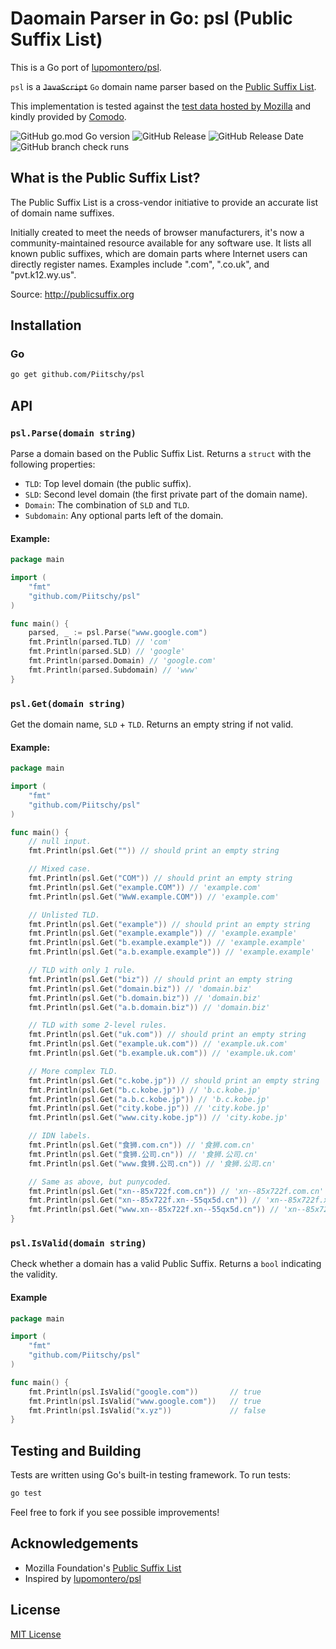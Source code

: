

# Daomain Parser in Go: psl (Public Suffix List)

This is a Go port of [lupomontero/psl](https://github.com/lupomontero/psl).

`psl` is a ~~`JavaScript`~~ `Go` domain name parser based on the
[Public Suffix List](https://publicsuffix.org/).

This implementation is tested against the
[test data hosted by Mozilla](http://mxr.mozilla.org/mozilla-central/source/netwerk/test/unit/data/test_psl.txt?raw=1)
and kindly provided by [Comodo](https://www.comodo.com/).

![GitHub go.mod Go version](https://img.shields.io/github/go-mod/go-version/Piitschy/psl)
![GitHub Release](https://img.shields.io/github/v/release/Piitschy/psl)
![GitHub Release Date](https://img.shields.io/github/release-date/Piitschy/psl)
![GitHub branch check runs](https://img.shields.io/github/check-runs/Piitschy/psl/main)

## What is the Public Suffix List?

The Public Suffix List is a cross-vendor initiative to provide an accurate list of domain name suffixes.

Initially created to meet the needs of browser manufacturers, it's now a community-maintained resource available for any software use. It lists all known public suffixes, which are domain parts where Internet users can directly register names. Examples include ".com", ".co.uk", and "pvt.k12.wy.us".

Source: http://publicsuffix.org

## Installation

### Go

```sh
go get github.com/Piitschy/psl
```

## API

### `psl.Parse(domain string)`

Parse a domain based on the Public Suffix List. Returns a `struct` with the following properties:

* `TLD`: Top level domain (the public suffix).
* `SLD`: Second level domain (the first private part of the domain name).
* `Domain`: The combination of `SLD` and `TLD`.
* `Subdomain`: Any optional parts left of the domain.

#### Example:

```go
package main

import (
    "fmt"
    "github.com/Piitschy/psl"
)

func main() {
    parsed, _ := psl.Parse("www.google.com")
    fmt.Println(parsed.TLD) // 'com'
    fmt.Println(parsed.SLD) // 'google'
    fmt.Println(parsed.Domain) // 'google.com'
    fmt.Println(parsed.Subdomain) // 'www'
}
```

### `psl.Get(domain string)`

Get the domain name, `SLD` + `TLD`. Returns an empty string if not valid.

#### Example:

```go
package main

import (
    "fmt"
    "github.com/Piitschy/psl"
)

func main() {
    // null input.
    fmt.Println(psl.Get("")) // should print an empty string

    // Mixed case.
    fmt.Println(psl.Get("COM")) // should print an empty string
    fmt.Println(psl.Get("example.COM")) // 'example.com'
    fmt.Println(psl.Get("WwW.example.COM")) // 'example.com'

    // Unlisted TLD.
    fmt.Println(psl.Get("example")) // should print an empty string
    fmt.Println(psl.Get("example.example")) // 'example.example'
    fmt.Println(psl.Get("b.example.example")) // 'example.example'
    fmt.Println(psl.Get("a.b.example.example")) // 'example.example'

    // TLD with only 1 rule.
    fmt.Println(psl.Get("biz")) // should print an empty string
    fmt.Println(psl.Get("domain.biz")) // 'domain.biz'
    fmt.Println(psl.Get("b.domain.biz")) // 'domain.biz'
    fmt.Println(psl.Get("a.b.domain.biz")) // 'domain.biz'

    // TLD with some 2-level rules.
    fmt.Println(psl.Get("uk.com")) // should print an empty string
    fmt.Println(psl.Get("example.uk.com")) // 'example.uk.com'
    fmt.Println(psl.Get("b.example.uk.com")) // 'example.uk.com'

    // More complex TLD.
    fmt.Println(psl.Get("c.kobe.jp")) // should print an empty string
    fmt.Println(psl.Get("b.c.kobe.jp")) // 'b.c.kobe.jp'
    fmt.Println(psl.Get("a.b.c.kobe.jp")) // 'b.c.kobe.jp'
    fmt.Println(psl.Get("city.kobe.jp")) // 'city.kobe.jp'
    fmt.Println(psl.Get("www.city.kobe.jp")) // 'city.kobe.jp'

    // IDN labels.
    fmt.Println(psl.Get("食狮.com.cn")) // '食狮.com.cn'
    fmt.Println(psl.Get("食狮.公司.cn")) // '食狮.公司.cn'
    fmt.Println(psl.Get("www.食狮.公司.cn")) // '食狮.公司.cn'

    // Same as above, but punycoded.
    fmt.Println(psl.Get("xn--85x722f.com.cn")) // 'xn--85x722f.com.cn'
    fmt.Println(psl.Get("xn--85x722f.xn--55qx5d.cn")) // 'xn--85x722f.xn--55qx5d.cn'
    fmt.Println(psl.Get("www.xn--85x722f.xn--55qx5d.cn")) // 'xn--85x722f.xn--55qx5d.cn'
}

```

### `psl.IsValid(domain string)`

Check whether a domain has a valid Public Suffix. Returns a `bool` indicating the validity.

#### Example

```go
package main

import (
    "fmt"
    "github.com/Piitschy/psl"
)

func main() {
    fmt.Println(psl.IsValid("google.com"))       // true
    fmt.Println(psl.IsValid("www.google.com"))   // true
    fmt.Println(psl.IsValid("x.yz"))             // false
}
```

## Testing and Building

Tests are written using Go's built-in testing framework. To run tests:

```sh
go test
```

Feel free to fork if you see possible improvements!

## Acknowledgements

* Mozilla Foundation's [Public Suffix List](https://publicsuffix.org/)
* Inspired by [lupomontero/psl](https://github.com/lupomontero/psl)

## License

[MIT License](LICENSE.md)
